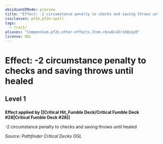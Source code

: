 ```yaml
---
obsidianUIMode: preview
title: "Effect: -2 circumstance penalty to checks and saving throws until healed"
cssclasses: pf2e,pf2e-spell
tags:
  - trait/
aliases: "Compendium.pf2e.other-effects.Item.c6cwOc4Zri6QiqsR"
license: OGL
---
```

# Effect: -2 circumstance penalty to checks and saving throws until healed
## Level 1
### 






**Effect applied by [[Critical Hit_Fumble Deck/Critical Fumble Deck #28|Critical Fumble Deck #28]]**

\-2 circumstance penalty to checks and saving throws until healed

*Source: Pathfinder Critical Decks*
*OGL*